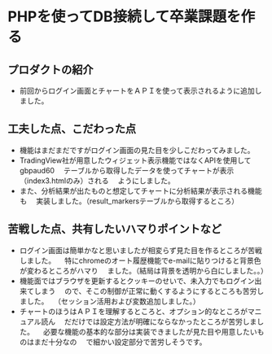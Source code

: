 # PHPを使ってDB接続して卒業課題を作る

## プロダクトの紹介

- 前回からログイン画面とチャートをＡＰＩを使って表示されるように追加しました。

## 工夫した点、こだわった点

- 機能はまだまだですがログイン画面の見た目を少しこだわってみました。
- TradingView社が用意したウィジェット表示機能ではなくAPIを使用してgbpaud60
　テーブルから取得したデータを使ってチャートが表示（index3.htmlのみ）される
　ようにしました。
- また、分析結果が出たものと想定してチャートに分析結果が表示される機能も
　実装しました。（result_markersテーブルから取得するところ）

## 苦戦した点、共有したいハマりポイントなど

- ログイン画面は簡単かなと思いましたが相変らず見た目を作るところが苦戦しました。
　特にchromeのオート履歴機能でe-mailに貼りつけると背景色が変わるところがハマり
　ました。（結局は背景を透明から白にしました。。）
- 機能面ではブラウザを更新するとクッキーのせいで、未入力でもログイン出来てしまう
　ので、そこの制御が正常に動くするようにするところも苦労しました。
　（セッション活用および変数追加しました。）
- チャートのほうはＡＰＩを理解するところと、オプション的なところがマニュアル読ん
　だだけでは設定方法が明確にならなかったところが苦労しました。
　必要な機能の基本的な部分は実装できましたが見た目や用意したいものはまだ十分なの
　で細かい設定部分で苦労しそうです。
